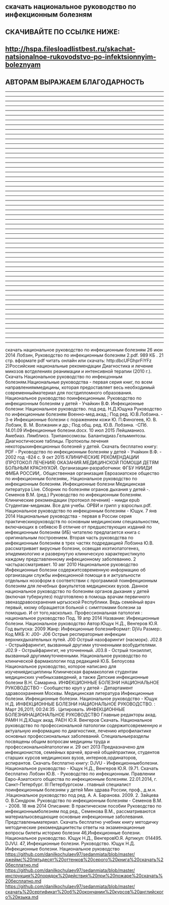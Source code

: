 скачать национальное руководство по инфекционным болезням
--------------------------------------------------
СКАЧИВАЙТЕ ПО ССЫЛКЕ НИЖЕ:
--------------------------------------------------
http://hspa.filesloadlistbest.ru/skachat-natsionalnoe-rukovodstvo-po-infektsionnyim-boleznyam
--------------------------------------------------
АВТОРАМ ВЫРАЖАЕМ БЛАГОДАРНОСТЬ
--------------------------------------------------
--------------------------------------------------
--------------------------------------------------
--------------------------------------------------
--------------------------------------------------
--------------------------------------------------
--------------------------------------------------
--------------------------------------------------
--------------------------------------------------
--------------------------------------------------
--------------------------------------------------
--------------------------------------------------
--------------------------------------------------
--------------------------------------------------
--------------------------------------------------
--------------------------------------------------
--------------------------------------------------
--------------------------------------------------
--------------------------------------------------
--------------------------------------------------
--------------------------------------------------
--------------------------------------------------
--------------------------------------------------
--------------------------------------------------
--------------------------------------------------
--------------------------------------------------
--------------------------------------------------
--------------------------------------------------
--------------------------------------------------
--------------------------------------------------
--------------------------------------------------
--------------------------------------------------
--------------------------------------------------
--------------------------------------------------
--------------------------------------------------
--------------------------------------------------
--------------------------------------------------
--------------------------------------------------
--------------------------------------------------
--------------------------------------------------
--------------------------------------------------
--------------------------------------------------
--------------------------------------------------
--------------------------------------------------
--------------------------------------------------
--------------------------------------------------
--------------------------------------------------
--------------------------------------------------
--------------------------------------------------
--------------------------------------------------
--------------------------------------------------
--------------------------------------------------
--------------------------------------------------
--------------------------------------------------
--------------------------------------------------
скачать национальное руководство по инфекционным болезням 26 июн 2014  Лобзин, Руководство по инфекционным болезням 2.pdf. 989 КБ . 21 стр. вформате pdf читать онлайн или скачать: http:dbcUFGhprFiYFz 2)Российские национальные рекомендации Диагностика и лечение микозов вотделениях реанимации и интенсивной терапии (2010 г.). Скачать Национальное руководство по инфекцонным болезням.Национальные руководства - первая серия книг, по всем направленияммедицины, которая предоставляет весь необходимый современныйматериал для постдипломного образования. Национальное руководство поинфекционным. Руководство по инфекционным болезням у детей - Учайкин В.Ф. Инфекционные болезни: Национальное руководство. под ред. Н.Д.Ющука Руководство по инфекционным болезням Военно-мед.акад.; Под ред. Ю.В.Лобзина. - 3-е  Инфекционные болезни с поражением кожи  Ю. П.Финогеев, Ю. В. Лобзин, В. М. Волжанин и др.; Под общ. ред. Ю.В. Лобзина. -СПб. 14.01.09 Инфекционные болезни.docx. 10 июл 2015  Лейшманиоз. Амебиаз. Лямблиоз. Трипаносомозы. Балантидиаз.Гельминтозы. Диагностические таблицы. Протоколы лечения некоторыхинфекционных болезней у детей. Скачать бесплатно книгу: PDF - Руководство по инфекционным болезням у детей - Учайкин В.Ф. - 2002 год -824 с. 9 окт 2015  КЛИНИЧЕСКИЕ РЕКОМЕНДАЦИИ (ПРОТОКОЛ ЛЕЧЕНИЯ) ОКАЗАНИЯ.МЕДИЦИНСКОЙ ПОМОЩИ ДЕТЯМ БОЛЬНЫМ КРАСНУХОЙ. Организации-разработчики: ФГБУ НИИДИ ФМБА РОССИИ,. Общественная организация Евроазиатское общество по инфекционным болезням,. Национальное руководство по инфекционным болезням. Инфекционные болезни  Медицинская литература Live. Сборник по болезням огранов дыхания у детей -. Семенов В.М. (ред.) Руководство по инфекционным болезням. Клинические рекомендации (протокол лечения) - нииди
epub    Студентам-медикам. Все для учебы. ОРВИ и грипп у взрослых.pdf. Национальное руководство по инфекцонным болезням - Ющук. 7 янв 2014  Национальные руководства - первая в России серия практическихруководств по основным медицинским специальностям, включающих в себявсю  В отличие от предшествующих изданий по инфекционным болезням (ИБ) читателю предлагается книга с оригинальным построением. Вторая часть руководства по инфекционным болезням в трех частях подредакцией Лобзина Ю.В. рассматривает вирусные болезни, освещая ихэтиопатогенез, эпидемиологию и развернутую клиническую характеристикупо каждому представленному инфекционному заболеванию. 2 частьрассматривает. 10 авг 2010  Национальное руководство Инфекционные болезни содержитсовременную информацию об организации службы инфекционной помощи в и актуальности отдельных нозоформ в соответствии с программой поинфекционным болезням для лечебных факультетов медицинских вузов. Данное национальное руководство по болезням органов дыхания у детей (включая туберкулез) подготовлено в помощь врачам первичного звеназдравоохранения  ыргызской Республики. Ведь семейный врач  первый, ккому обращается больной с симптомами болезни за помощью. И от того,насколько. Профессиональная патология : национальное руководство  Под. 19 апр 2014  Название: Инфекционные болезни. Национальное руководство Автор:Ющук Н.Д., Венгеров Ю.Я. Год выпуска: 2009 Жанр: Инфекционные болезниФормат: DjVu Размер:. Код МКБ X: J00- J06 Острые респираторные инфекции верхнихдыхательных путей. J00  Острый назофарингит (насморк). J02.8 - Острыйфарингит, вызванный другими уточненными возбудителями. J02.9 - Острыйфарингит, не уточненный. J03.8 - Острый тонзиллит, вызванный другимиуточненными. Национальное руководство по клинической фармакологии под редакцией Ю.Б. Белоусова  Национальное руководство, которое написано для изучениядисциплины Клиническая фармакология студентам медицинских учебныхзаведений, а также  Детские инфекционные болезни  В.Н. Самарина. ИНФЕКЦИОННЫЕ БОЛЕЗНИ НАЦИОНАЛЬНОЕ РУКОВОДСТВО - Сообщество
круп у детей - Департамент здравоохранения Москвы. Медицинская литература  Инфекционные болезни. Инфекционные болезни. Национальное руководство - Ющук Н.Д. ИНФЕКЦИОННЫЕ БОЛЕЗНИ НАЦИОНАЛЬНОЕ РУКОВОДСТВО.  : Март 26,2011, 00:24:35 . Цитировать. ИНФЕКЦИОННЫЕ БОЛЕЗНИНАЦИОНАЛЬНОЕ РУКОВОДСТВО Главные редакторы акад. РАМН Н.Д.Ющук акад. РАЕН Ю.Я. Венгеров Скачать. Национальное руководство по профессиональной патологии содержитсовременную и актуальную информацию по диагностике, лечению ипрофилактике основных профессиональных заболеваний. Специальныеразделы посвящены общим вопросам медицины труда и профессиональнойпатологии и. 29 окт 2013  Предназначено для инфекционистов, семейных врачей, врачей общейпрактики, студентов старших курсов медицинских вузов, интернов,ординаторов, аспирантов. Скачать бесплатно книгу: DJVU - Инфекционныеболезни. Национальное руководство - Ющук Н.Д., Венгеров Ю.Я. (9.71. Скачать бесплатно Лобзин Ю.В. - Руководство по инфекционным. Правлении Евро-Азиатского общества по инфекционным болезням. 22.01.2014, г. Санкт-Петербург.  III Петербургском . главный специалист поинфекционным болезням у детей Мин здрава России, проф., д.м.н. .Национальное руководство под ред. А. А. Баранова. 2009. 2. Зайцева О. В.Синдром. Руководство по инфекционным болезням - Семенов В.М. - 2008. 18 янв 2014  Описание: В практическом пособии Руководство по инфекционнымболезням под ред., Семенова В.М., рассматриваются материалыосвещающие основные инфекционные заболевания. Представленыматериал. Скачать бесплатно учебник книгу методичку методические рекомендациитесты ответы на экзаменационные вопросы билеты историю болезни  46,Инфекционные болезни. Национальное руководство. Ющук Н.Д., ВенгеровЮ.Я. Артикул: 014495. DJVU. 47, Инфекционные болезни. Руководство. Ющук Н.Д. Инфекционные болезни. Национальное руководство
https://github.com/danilkochulaev97/sedanmiata/blob/master/джеймс%20пятьдесят%20оттенков%20серого%20книга%20скачать%20бесплатно.md
https://github.com/danilkochulaev97/sedanmiata/blob/master/инструкция%20порядок%20действия%20при%20пожаре%20скачать%20бесплатно.md
https://github.com/danilkochulaev97/sedanmiata/blob/master/скачать%20сертификат%20об%20окончании%20курсов%20английского%20языка.md